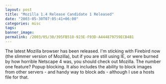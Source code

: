 ```yaml
---
layout: post
title: "Mozilla 1.4 Release Candidate 1 Released"
date: "2003-05-30T07:05:41+06:00"
categories: misc 
tags: 
banner_image: 
permalink: /2003/05/30/395FB518-923E-F93D-A444879759ECB4B1
---
```


The latest Mozilla browser has been released. I'm sticking with Firebird now (the slimmer version of Mozilla), but if you are still using IE, or were burned by how horrible Netscape 4 was, you should check out Mozilla. The number one feature? Popup blocking. It also includes the ability to block images from other servers - and handy way to block ads - although I use a hosts file for that.